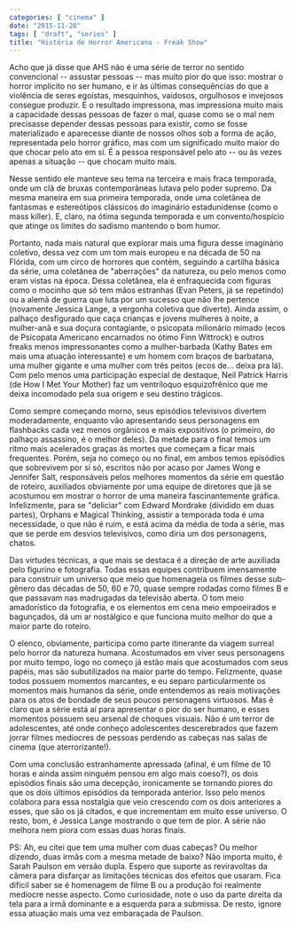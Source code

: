 ```yaml
---
categories: [ "cinema" ]
date: "2015-11-28"
tags: [ "draft", "series" ]
title: "História de Horror Americana - Freak Show"
---
```

Acho que já disse que AHS não é uma série de terror no sentido
convencional -- assustar pessoas -- mas muito pior do que isso: mostrar
o horror implícito no ser humano, e ir às últimas consequências do
que a violência de seres egoístas, mesquinhos, vaidosos, orgulhosos e
invejosos consegue produzir. E o resultado impressona, mas impressiona
muito mais a capacidade dessas pessoas de fazer o mal, quase como se o
mal nem precisasse depender dessas pessoas para existir, como se fosse
materializado e aparecesse diante de nossos olhos sob a forma de ação,
representada pelo horror gráfico, mas com um significado muito maior
do que chocar pelo ato em si. É a pessoa responsável pelo ato --
ou às vezes apenas a situação -- que chocam muito mais.

Nesse sentido ele manteve seu tema na terceira e mais fraca temporada,
onde um clã de bruxas contemporâneas lutava pelo poder supremo. Da
mesma maneira em sua primeira temporada, onde uma coletânea de fantasmas
e estereótipos clássicos do imaginário estadunidense (como o mass
killer). E, claro, na ótima segunda temporada e um convento/hospício
que atinge os limites do sadismo mantendo o bom humor.

Portanto, nada mais natural que explorar mais uma figura desse imaginário
coletivo, dessa vez com um tom mais europeu e na década de 50 na
Flórida, com um circo de horrores que contém, seguindo a cartilha
básica da série, uma coletânea de "aberrações" da natureza, ou pelo
menos como eram vistas na época. Dessa coletânea, ela é enfraquecida
com figuras como o mocinho que só tem mãos estranhas (Evan Peters, já
se repetindo) ou a alemã de guerra que luta por um sucesso que não lhe
pertence (novamente Jessica Lange, a vergonha coletiva que diverte). Ainda
assim, o palhaço desfigurado que caça crianças e jovens mulheres à
noite, a mulher-anã e sua doçura contagiante, o psicopata milionário
mimado (ecos de Psicopata Americano encarnados no ótimo Finn Wittrock)
e outros freaks menos impressonantes como a mulher-barbada (Kathy Bates
em mais uma atuação interessante) e um homem com braços de barbatana,
uma mulher gigante e uma mulher com três peitos (ecos de... deixa pra
lá). Com pelo menos uma participação especial de destaque, Neil Patrick
Harris (de How I Met Your Mother) faz um ventríloquo esquizofrênico
que me deixa incomodado pela sua origem e seu destino trágicos.

Como sempre começando morno, seus episódios televisivos divertem
moderadamente, enquanto vão apresentando seus personagens em
flashbacks cada vez menos orgânicos e mais expositivos (o primeiro,
do palhaço assassino, é o melhor deles). Da metade para o final
temos um ritmo mais acelerados graças às mortes que começam a ficar
mais frequentes. Porém, seja no começo ou no final, em ambos temos
episódios que sobrevivem por si só, escritos não por acaso por James
Wong e Jennifer Salt, responsáveis pelos melhores momentos da série em
questão de roteiro, auxiliados obviamente por uma equipe de diretores
que já se acostumou em mostrar o horror de uma maneira fascinantemente
gráfica. Infelizmente, para se "deliciar" com Edward Mordrake (dividido
em duas partes), Orphans e Magical Thinking, assistir a temporada toda
é uma necessidade, o que não é ruim, e está acima da média de toda
a série, mas que se perde em desvios televisivos, como diria um dos
personagens, chatos.

Das virtudes técnicas, a que mais se destaca é a direção de arte
auxiliada pelo figurino e fotografia. Todas essas equipes contribuem
imensamente para construir um universo que meio que homenageia os filmes
desse sub-gênero das décadas de 50, 60 e 70, quase sempre rodadas como
filmes B e que passavam nas madrugadas da televisão aberta. O tom meio
amadorístico da fotografia, e os elementos em cena meio empoeirados e
bagunçados, dá um ar nostálgico e que funciona muito melhor do que
a maior parte do roteiro.

O elenco, obviamente, participa como parte itinerante da viagem surreal
pelo horror da natureza humana. Acostumados em viver seus personagens por
muito tempo, logo no começo já estão mais que acostumados com seus
papéis, mas são subutilizados na maior parte do tempo. Felizmente,
quase todos possuem momentos marcantes, e eu separo particularmente os
momentos mais humanos da série, onde entendemos as reais motivações
para os atos de bondade de seus poucos personagens virtuosos. Mas é
claro que a série está aí para apresentar o pior do ser humano,
e esses momentos possuem seu arsenal de choques visuais. Não é um
terror de adolescentes, até onde conheço adolescentes descerebrados
que fazem jorrar filmes medíocres de pessoas perdendo as cabeças nas
salas de cinema (que aterrorizante!).

Com uma conclusão estranhamente apressada (afinal, é um filme
de 10 horas e ainda assim ninguém pensou em algo mais coeso?), os
dois episódios finais são uma decepção, ironicamente se tornando
piores do que os dois últimos episódios da temporada anterior. Isso
pelo menos colabora para essa nostalgia que veio crescendo com os dois
anteriores a esses, que são os já citados, e que incrementam em muito
esse universo. O resto, bom, é Jessica Lange mostrando o que tem de
pior. A série não melhora nem piora com essas duas horas finais.

PS: Ah, eu citei que tem uma mulher com duas cabeças? Ou melhor dizendo,
duas irmãs com a mesma metade de baixo? Não importa muito, é Sarah
Paulson em versão dupla. Espero que suporte as reviravoltas da câmera
para disfarçar as limitações técnicas dos efeitos que usaram. Fica
difícil saber se é homenagem de filme B ou a produção foi realmente
medíocre nesse aspecto. Como curiosidade, note o uso da parte direita
da tela para a irmã dominante e a esquerda para a submissa. De resto,
ignore essa atuação mais uma vez embaraçada de Paulson.
